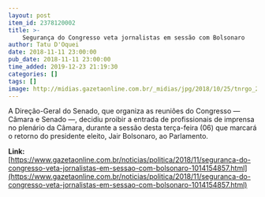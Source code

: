 ```yaml
---
layout: post
item_id: 2378120002
title: >-
    Segurança do Congresso veta jornalistas em sessão com Bolsonaro
author: Tatu D'Oquei
date: 2018-11-11 23:00:00
pub_date: 2018-11-11 23:00:00
time_added: 2019-12-23 21:19:30
categories: []
tags: []
image: http://midias.gazetaonline.com.br/_midias/jpg/2018/10/25/tnrgo_20181020_1864-5847041.jpg
---
```


A Direção-Geral do Senado, que organiza as reuniões do Congresso — Câmara e Senado —, decidiu proibir a entrada de profissionais de imprensa no plenário da Câmara, durante a sessão desta terça-feira (06) que marcará o retorno do presidente eleito, Jair Bolsonaro, ao Parlamento.

**Link:** [https://www.gazetaonline.com.br/noticias/politica/2018/11/seguranca-do-congresso-veta-jornalistas-em-sessao-com-bolsonaro-1014154857.html](https://www.gazetaonline.com.br/noticias/politica/2018/11/seguranca-do-congresso-veta-jornalistas-em-sessao-com-bolsonaro-1014154857.html)

